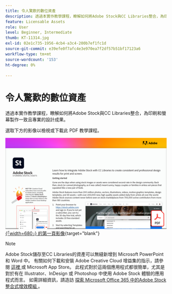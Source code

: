 ```yaml
---
title: 令人驚歎的數位資產
description: 透過本實作教學課程，瞭解如何將Adobe Stock與CC Libraries整合，為印刷和螢幕製作一致且專業的設計成果。
feature: Licensable Assets
role: User
level: Beginner, Intermediate
thumb: KT-11314.jpg
exl-id: 02e1c735-1956-4cb4-a3c4-200b7ef1fc1d
source-git-commit: e39efe0f7afc4e3e970ea7f2df57b51bf17123a6
workflow-type: tm+mt
source-wordcount: '153'
ht-degree: 0%

---
```


# 令人驚歎的數位資產

透過本實作教學課程，瞭解如何將Adobe Stock與CC Libraries整合，為印刷和螢幕製作一致且專業的設計成果。

選取下方的影像以檢視或下載此 PDF 教學課程。

[![教學課程 ](assets/Stunningdigitalassets.png) {「width=680」} 的第一頁影像](assets/Stunning-Digital-Assets.pdf){target="blank"}

>[!NOTE]
>
>Adobe Stock儲存至CC Libraries的資產可以無縫新增到 Microsoft PowerPoint 和 Word 中。 有關如何下載和安裝 Adobe Creative Cloud 增益集的指示，請參閱 [ 這裡 ](https://helpx.adobe.com/creative-cloud/help/libraries-addin-microsoft-office.html) 或 Microsoft App Store。 此程式對於這兩個應用程式都很簡單，尤其是對於有在 Illustrator、InDesign 或 Photoshop 中使用 Adobe Stock 體驗的應用程式而言。 如需詳細資訊，請造訪 [ 探索 Microsoft Office 365 中的Adobe Stock整合式增效模組 ](https://helpx.adobe.com/stock/help/microsoft-office-plug-ins.html) 。
